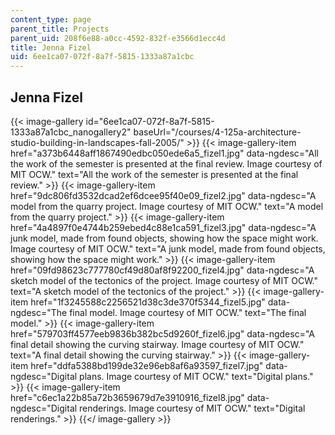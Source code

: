 ```yaml
---
content_type: page
parent_title: Projects
parent_uid: 208f6e88-a0cc-4592-832f-e3566d1ecc4d
title: Jenna Fizel
uid: 6ee1ca07-072f-8a7f-5815-1333a87a1cbc
---
```


Jenna Fizel
-----------
{{< image-gallery id="6ee1ca07-072f-8a7f-5815-1333a87a1cbc_nanogallery2" baseUrl="/courses/4-125a-architecture-studio-building-in-landscapes-fall-2005/" >}}
{{< image-gallery-item href="a373b6448aff1867490edbc050ede6a5_fizel1.jpg" data-ngdesc="All the work of the semester is presented at the final review. Image courtesy of MIT OCW." text="All the work of the semester is presented at the final review." >}}
{{< image-gallery-item href="9dc806fd3532dcad2ef6dcee95f40e09_fizel2.jpg" data-ngdesc="A model from the quarry project. Image courtesy of MIT OCW." text="A model from the quarry project." >}}
{{< image-gallery-item href="4a4897f0e4744b259ebed4c88e1ca591_fizel3.jpg" data-ngdesc="A junk model, made from found objects, showing how the space might work. Image courtesy of MIT OCW." text="A junk model, made from found objects, showing how the space might work." >}}
{{< image-gallery-item href="09fd98623c777780cf49d80af8f92200_fizel4.jpg" data-ngdesc="A sketch model of the tectonics of the project. Image courtesy of MIT OCW." text="A sketch model of the tectonics of the project." >}}
{{< image-gallery-item href="1f3245588c2256521d38c3de370f5344_fizel5.jpg" data-ngdesc="The final model. Image courtesy of MIT OCW." text="The final model." >}}
{{< image-gallery-item href="579703ff4577eeb9836b382bc5d9260f_fizel6.jpg" data-ngdesc="A final detail showing the curving stairway. Image courtesy of MIT OCW." text="A final detail showing the curving stairway." >}}
{{< image-gallery-item href="ddfa5388bd199de32e96eb8af6a93597_fizel7.jpg" data-ngdesc="Digital plans. Image courtesy of MIT OCW." text="Digital plans." >}}
{{< image-gallery-item href="c6ec1a22b85a72b3659679d7e3910916_fizel8.jpg" data-ngdesc="Digital renderings. Image courtesy of MIT OCW." text="Digital renderings." >}}
{{</ image-gallery >}}